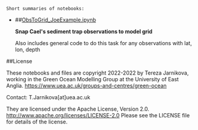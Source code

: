 
    Short summaries of notebooks:

* ##[ObsToGrid_JoeExample.ipynb](https://nbviewer.org/github/tjarnikova/SO_SHARE/tree/master//BallastingCael///ObsToGrid_JoeExample.ipynb)  
    
    **Snap Cael's sediment trap observations to model grid**  
      
    Also includes general code to do this task for any observations with lat, lon, depth  


##License

These notebooks and files are copyright 2022-2022
by Tereza Jarnikova, working in the Green Ocean Modelling Group
at the University of East Anglia. 
https://www.uea.ac.uk/groups-and-centres/green-ocean

Contact: T.Jarnikova[at]uea.ac.uk

They are licensed under the Apache License, Version 2.0.
http://www.apache.org/licenses/LICENSE-2.0
Please see the LICENSE file for details of the license.
